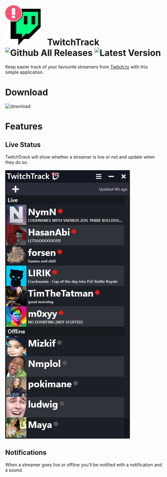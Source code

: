 ![Logo](https://github.com/ChristopherK95/StreamTrack/blob/master/TwitchTrack128.png?raw=true) TwitchTrack ![Github All Releases](https://img.shields.io/github/downloads/ChristopherK95/StreamTrack/total?logo=GitHub&style=flat&color=orange) ![Latest Version](https://img.shields.io/github/v/release/ChristopherK95/StreamTrack)
============
Keep easier track of your favourite streamers from <a href="twitch.tv">Twitch.tv</a> with this simple application.
# Download
![download](https://img.shields.io/badge/-Download-success) 
# Features
## Live Status
TwitchTrack will show whether a streamer is live or not and update when they do so.
<br>
<br>
![Alt text](https://github.com/ChristopherK95/StreamTrack/blob/master/TwitchTrackShowcase.png?raw=true)
## Notifications
When a streamer goes live or offline you'll be notified with a notification and a sound.
